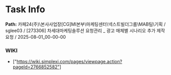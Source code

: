 # Task Info

**Path:** 카페24(주)\본사사업장\[CG]MI본부\마케팅센터\넥스트빌더그룹\MAB팀\기획 / sglee03 / [273306] 차세대마케팅솔루션 요청관리 _ 광고 매체별 시나리오 추가 제작 요청 / 2025-08-01_00-00-00

### WIKI
- ["https://wiki.simplexi.com/pages/viewpage.action?pageId=2766852582"]


